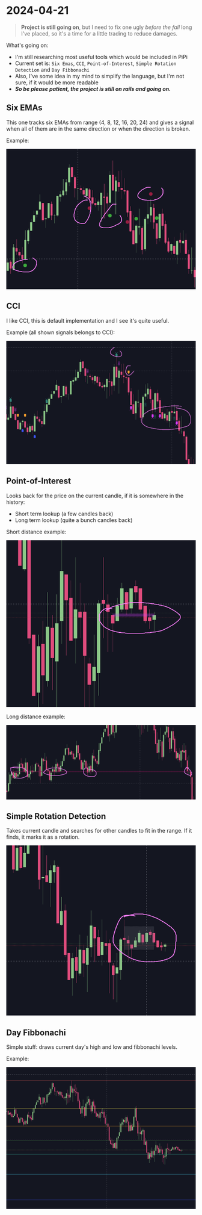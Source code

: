 # 2024-04-21

> **Project is still going on**, but I need to fix one ugly _before the fall_ long I've placed, so
> it's a time for a little trading to reduce damages.

What's going on:
- I'm still researching most useful tools which would be included in PiPi
- Current set is: `Six Emas`, `CCI`, `Point-of-Interest`, `Simple Rotation Detection` and `Day Fibbonachi`
- Also, I've some idea in my mind to simplify the language, but I'm not sure, if it would be more readable
- _**So be please patient, the project is still on rails and going on.**_

## Six EMAs
This one tracks six EMAs from range (4, 8, 12, 16, 20, 24) and gives a signal when all of them are in the same direction or when the direction
is broken.

Example:

![six-emas.png](_img/six-emas.png)

## CCI
I like CCI, this is default implementation and I see it's quite useful.

Example (all shown signals belongs to CCI):

![cci.png](_img/cci.png)

## Point-of-Interest
Looks back for the price on the current candle, if it is somewhere in the history:
- Short term lookup (a few candles back)
- Long term lookup (quite a bunch candles back)

Short distance example:

![poi-short.png](_img/poi-short.png)

Long distance example:

![poi-long.png](_img/poi-long.png)

## Simple Rotation Detection
Takes current candle and searches for other candles to fit in the range. If it finds, it marks it as a rotation.

![rotation.png](_img/rotation.png)

## Day Fibbonachi
Simple stuff: draws current day's high and low and fibbonachi levels.

Example:

![day-fibb.png](_img/day-fibb.png)

